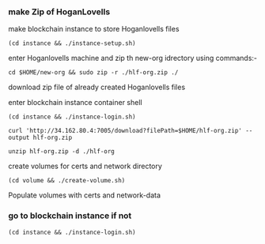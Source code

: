 ### make Zip of HoganLovells

make blockchain instance to store Hoganlovells files

`(cd instance && ./instance-setup.sh)`

enter Hoganlovells machine and zip th new-org idrectory using commands:-

`cd $HOME/new-org && sudo zip -r ./hlf-org.zip ./`

download zip file of already created Hoganlovells files

enter blockchain instance container shell 

`(cd instance && ./instance-login.sh)`

`curl 'http://34.162.80.4:7005/download?filePath=$HOME/hlf-org.zip' --output hlf-org.zip`

`unzip hlf-org.zip -d ./hlf-org`

create volumes for certs and network directory

`(cd volume && ./create-volume.sh)`

Populate volumes with certs and network-data

 ### go to blockchain instance if not 

 `(cd instance && ./instance-login.sh)`